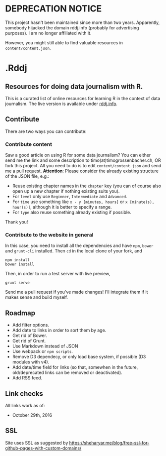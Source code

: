 # DEPRECATION NOTICE

This project hasn't been maintained since more than two years. Apparently, somebody hijacked the domain rddj.info (probably for advertising purposes). I am no longer affiliated with it. 

However, you might still able to find valuable resources in `content/content.json`.




# .Rddj
## Resources for doing data journalism with R. 

This is a curated list of online resources for learning R in the context of data journalism. The live version is available under [rddj.info](https://rddj.info).

## Contribute

There are two ways you can contribute: 

### Contribute content

Saw a good article on using R for some data journalism? You can either send me the link and some description to timo(at)timogrossenbacher.ch, OR fork this project. All you need to do is to edit `content/content.json` and send me a pull request. **Attention**: Please consider the already existing structure of the JSON file, e.g.:

* Reuse existing chapter names in the `chapter` key (you can of course also open up a new chapter if nothing existing suits you).
* For `level` only use `Beginner`, `Intermediate` and `Advanced`.
* For `time` use something like `x - y [minutes, hours]` or `x [minute(s), hour(s)]`, although it is better to specify a range. 
* For `type` also reuse something already existing if possible.

Thank you! 

### Contribute to the website in general

In this case, you need to install all the dependencies and have `npm`, `bower` and `grunt-cli` installed. 
Then `cd` in the local clone of your fork, and 
```
npm install
bower install
```

Then, in order to run a test server with live preview,
```
grunt serve
```

Send me a pull request if you've made changes! I'll integrate them if it makes sense and build myself. 

## Roadmap

* Add filter options.
* Add date to links in order to sort them by age.
* Get rid of Bower.
* Get rid of Grunt.
* Use Markdown instead of JSON
* Use webpack or `npm scripts`.
* Remove D3 dependecy, or only load base system, if possible (D3 modules with v4).
* Add date/time field for links (so that, somewhen in the future, old/deprecated links can be removed or deactivated). 
* Add RSS feed.

## Link checks

All links work as of:

* October 29th, 2016

## SSL

Site uses SSL as suggested by https://sheharyar.me/blog/free-ssl-for-github-pages-with-custom-domains/
